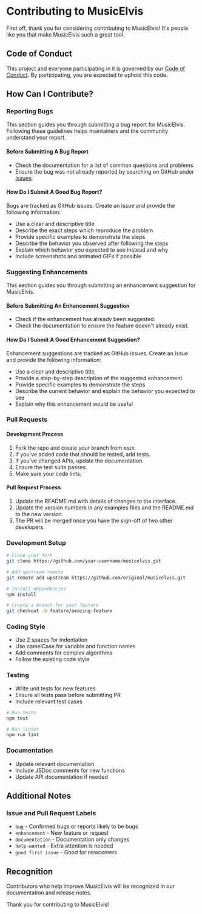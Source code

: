 # Contributing to MusicElvis

First off, thank you for considering contributing to MusicElvis! It's people like you that make MusicElvis such a great tool.

## Code of Conduct

This project and everyone participating in it is governed by our [Code of Conduct](CODE_OF_CONDUCT.md). By participating, you are expected to uphold this code.

## How Can I Contribute?

### Reporting Bugs

This section guides you through submitting a bug report for MusicElvis. Following these guidelines helps maintainers and the community understand your report.

#### Before Submitting A Bug Report

* Check the documentation for a list of common questions and problems.
* Ensure the bug was not already reported by searching on GitHub under [Issues](https://github.com/yourusername/musicelvis/issues).

#### How Do I Submit A Good Bug Report?

Bugs are tracked as GitHub issues. Create an issue and provide the following information:

* Use a clear and descriptive title
* Describe the exact steps which reproduce the problem
* Provide specific examples to demonstrate the steps
* Describe the behavior you observed after following the steps
* Explain which behavior you expected to see instead and why
* Include screenshots and animated GIFs if possible

### Suggesting Enhancements

This section guides you through submitting an enhancement suggestion for MusicElvis.

#### Before Submitting An Enhancement Suggestion

* Check if the enhancement has already been suggested.
* Check the documentation to ensure the feature doesn't already exist.

#### How Do I Submit A Good Enhancement Suggestion?

Enhancement suggestions are tracked as GitHub issues. Create an issue and provide the following information:

* Use a clear and descriptive title
* Provide a step-by-step description of the suggested enhancement
* Provide specific examples to demonstrate the steps
* Describe the current behavior and explain the behavior you expected to see
* Explain why this enhancement would be useful

### Pull Requests

#### Development Process

1. Fork the repo and create your branch from `main`.
2. If you've added code that should be tested, add tests.
3. If you've changed APIs, update the documentation.
4. Ensure the test suite passes.
5. Make sure your code lints.

#### Pull Request Process

1. Update the README.md with details of changes to the interface.
2. Update the version numbers in any examples files and the README.md to the new version.
3. The PR will be merged once you have the sign-off of two other developers.

### Development Setup

```bash
# Clone your fork
git clone https://github.com/your-username/musicelvis.git

# Add upstream remote
git remote add upstream https://github.com/original/musicelvis.git

# Install dependencies
npm install

# Create a branch for your feature
git checkout -b feature/amazing-feature
```

### Coding Style

* Use 2 spaces for indentation
* Use camelCase for variable and function names
* Add comments for complex algorithms
* Follow the existing code style

### Testing

* Write unit tests for new features
* Ensure all tests pass before submitting PR
* Include relevant test cases

```bash
# Run tests
npm test

# Run linter
npm run lint
```

### Documentation

* Update relevant documentation
* Include JSDoc comments for new functions
* Update API documentation if needed

## Additional Notes

### Issue and Pull Request Labels

* `bug` - Confirmed bugs or reports likely to be bugs
* `enhancement` - New feature or request
* `documentation` - Documentation only changes
* `help-wanted` - Extra attention is needed
* `good first issue` - Good for newcomers

## Recognition

Contributors who help improve MusicElvis will be recognized in our documentation and release notes.

Thank you for contributing to MusicElvis!